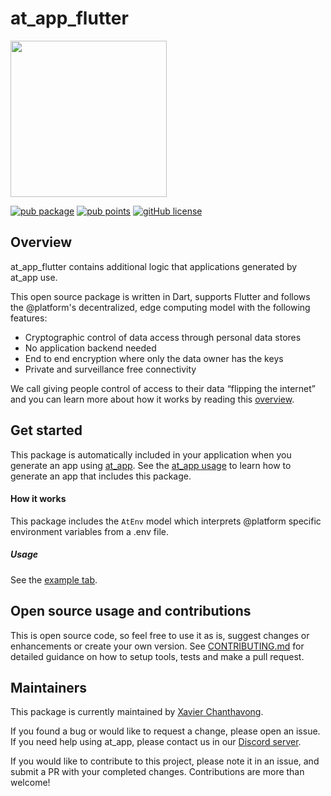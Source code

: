 # at_app_flutter

<img width=250px src="https://atsign.dev/assets/img/@platform_logo_grey.svg?sanitize=true">

[![pub package](https://img.shields.io/pub/v/at_app_flutter)](https://pub.dev/packages/at_app_flutter) [![pub points](https://badges.bar/at_app_flutter/pub%20points)](https://pub.dev/packages/at_app_flutter/score) [![gitHub license](https://img.shields.io/badge/license-BSD3-blue.svg)](./LICENSE)
## Overview

at_app_flutter contains additional logic that applications generated by at_app use.

This open source package is written in Dart, supports Flutter and follows the
@‎platform's decentralized, edge computing model with the following features:
- Cryptographic control of data access through personal data stores
- No application backend needed
- End to end encryption where only the data owner has the keys
- Private and surveillance free connectivity

We call giving people control of access to their data “flipping the internet”
and you can learn more about how it works by reading this
[overview](https://atsign.dev/docs/overview/).

## Get started

This package is automatically included in your application when you generate an app using [at_app](https://pub.dev/packages/at_app). See the [at_app usage](https://pub.dev/packages/at_app/example) to learn how to generate an app that includes this package.

#### How it works

This package includes the `AtEnv` model which interprets @platform specific environment variables from a .env file.

##### Usage

See the [example tab](https://pub.dev/packages/at_app_flutter/example).

## Open source usage and contributions

This is open source code, so feel free to use it as is, suggest changes or
enhancements or create your own version. See [CONTRIBUTING.md](../CONTRIBUTING.md)
for detailed guidance on how to setup tools, tests and make a pull request.

## Maintainers

This package is currently maintained by [Xavier Chanthavong](https://github.com/xavierchanth).

If you found a bug or would like to request a change, please open an issue.
If you need help using at_app, please contact us in our [Discord server](https://discord.gg/55sHTQFxfz).

If you would like to contribute to this project, please note it in an issue, and submit a PR with your completed changes. Contributions are more than welcome!

